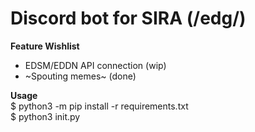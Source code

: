 # Discord bot for SIRA (/edg/)
**Feature Wishlist**
- EDSM/EDDN API connection (wip)
- ~Spouting memes~ (done)

**Usage**\
$ python3 -m pip install -r requirements.txt\
$ python3 init.py